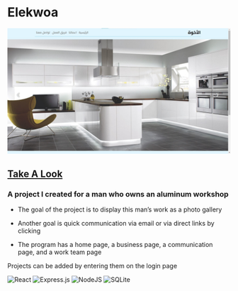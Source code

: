 # Elekwoa

![elewoa image](./src/images/elekwoa.jpg)

[Take A Look](https://elekwoa.vercel.app/) 
---
### A project I created for a man who owns an aluminum workshop

- The goal of the project is to display this man’s work as a photo gallery

- Another goal is quick communication via email or via direct links by clicking

- The program has a home page, a business page, a communication page, and a work team page

Projects can be added by entering them on the login page

![React](https://img.shields.io/badge/react-%2320232a.svg?style=for-the-badge&logo=react&logoColor=%2361DAFB)
![Express.js](https://img.shields.io/badge/express.js-%23404d59.svg?style=for-the-badge&logo=express&logoColor=%2361DAFB)
![NodeJS](https://img.shields.io/badge/node.js-6DA55F?style=for-the-badge&logo=node.js&logoColor=white)
![SQLite](https://img.shields.io/badge/sqlite-%2307405e.svg?style=for-the-badge&logo=sqlite&logoColor=white)
